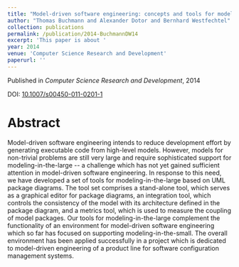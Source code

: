 ```yaml
---
title: "Model-driven software engineering: concepts and tools for modeling-in-the-large with package diagrams"
author: "Thomas Buchmann and Alexander Dotor and Bernhard Westfechtel"
collection: publications
permalink: /publication/2014-BuchmannDW14
excerpt: 'This paper is about '
year: 2014
venue: 'Computer Science Research and Development'
paperurl: ''
---
```


Published in *Computer Science Research and Development*, 2014

DOI: [10.1007/s00450-011-0201-1](https://doi.org/10.1007/s00450-011-0201-1)

Abstract
=====

Model-driven software engineering intends to reduce development effort by generating executable code from high-level models. However, models for non-trivial problems are still very large and require sophisticated support for modeling-in-the-large -- a challenge which has not yet gained sufficient attention in model-driven software engineering. In response to this need, we have developed a set of tools for modeling-in-the-large based on UML package diagrams. The tool set comprises a stand-alone tool, which serves as a graphical editor for package diagrams, an integration tool, which controls the consistency of the model with its architecture defined in the package diagram, and a metrics tool, which is used to measure the coupling of model packages. Our tools for modeling-in-the-large complement the functionality of an environment for model-driven software engineering which so far has focused on supporting modeling-in-the-small. The overall environment has been applied successfully in a project which is dedicated to model-driven engineering of a product line for software configuration management systems.